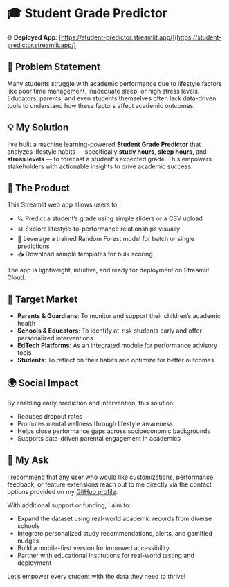 # 🎓 Student Grade Predictor

🌐 **Deployed App**: [https://student-predictor.streamlit.app/](https://student-predictor.streamlit.app/)

## 📌 Problem Statement

Many students struggle with academic performance due to lifestyle factors like poor time management, inadequate sleep, or high stress levels. Educators, parents, and even students themselves often lack data-driven tools to understand how these factors affect academic outcomes.

## 💡 My Solution

I’ve built a machine learning-powered **Student Grade Predictor** that analyzes lifestyle habits — specifically **study hours**, **sleep hours**, and **stress levels** — to forecast a student's expected grade. This empowers stakeholders with actionable insights to drive academic success.

## 🚀 The Product

This Streamlit web app allows users to:
- 🔍 Predict a student’s grade using simple sliders or a CSV upload
- 📊 Explore lifestyle-to-performance relationships visually
- 🧠 Leverage a trained Random Forest model for batch or single predictions
- 📥 Download sample templates for bulk scoring

The app is lightweight, intuitive, and ready for deployment on Streamlit Cloud.

## 🎯 Target Market

- **Parents & Guardians**: To monitor and support their children’s academic health
- **Schools & Educators**: To identify at-risk students early and offer personalized interventions
- **EdTech Platforms**: As an integrated module for performance advisory tools
- **Students**: To reflect on their habits and optimize for better outcomes

## 🌍 Social Impact

By enabling early prediction and intervention, this solution:
- Reduces dropout rates
- Promotes mental wellness through lifestyle awareness
- Helps close performance gaps across socioeconomic backgrounds
- Supports data-driven parental engagement in academics

## 🤝 My Ask

I recommend that any user who would like customizations, performance feedback, or feature extensions reach out to me directly via the contact options provided on my [GitHub profile](https://github.com/ntaboisoe/).

With additional support or funding, I aim to:
- Expand the dataset using real-world academic records from diverse schools
- Integrate personalized study recommendations, alerts, and gamified nudges
- Build a mobile-first version for improved accessibility
- Partner with educational institutions for real-world testing and deployment

Let’s empower every student with the data they need to thrive!